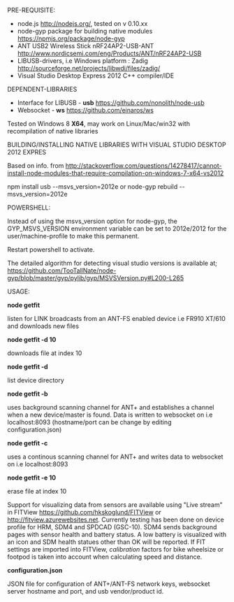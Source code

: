 PRE-REQUISITE:

  - node.js http://nodejs.org/, tested on v 0.10.xx
  - node-gyp package for building native modules https://npmjs.org/package/node-gyp
  - ANT USB2 Wireless Stick nRF24AP2-USB-ANT http://www.nordicsemi.com/eng/Products/ANT/nRF24AP2-USB
  - LIBUSB-drivers, i.e Windows platform : Zadig http://sourceforge.net/projects/libwdi/files/zadig/
  - Visual Studio Desktop Express 2012 C++ compiler/IDE
  
DEPENDENT-LIBRARIES

  - Interface for LIBUSB - <b>usb</b> https://github.com/nonolith/node-usb
  - Websocket - <b>ws</b> https://github.com/einaros/ws
  
Tested on Windows 8 <b>X64</b>, may work on Linux/Mac/win32 with recompilation of native libraries

BUILDING/INSTALLING NATIVE LIBRARIES WITH VISUAL STUDIO DESKTOP 2012 EXPRES

Based on info. from http://stackoverflow.com/questions/14278417/cannot-install-node-modules-that-require-compilation-on-windows-7-x64-vs2012

npm install usb --msvs_version=2012e
or
node-gyp rebuild --msvs_version=2012e

POWERSHELL:

Instead of using the msvs_version option for node-gyp, the GYP_MSVS_VERSION environment variable can be set to 2012e/2012 for the 
user/machine-profile to make this permanent.

  [Environment]::SetEnvironmentVariable("GYP_MSVS_VERSION","2012e","User")
  
Restart powershell to activate. 

The detailed algorithm for detecting visual studio versions is available at; https://github.com/TooTallNate/node-gyp/blob/master/gyp/pylib/gyp/MSVSVersion.py#L200-L265

USAGE:

<b>node getfit</b> 

  listen for LINK broadcasts from an ANT-FS enabled device i.e FR910 XT/610 and downloads new files
  
<b>node getfit -d 10</b>

  downloads file at index 10
  
<b>node getfit -d</b> 

  list device directory
  
<b>node getfit -b</b>

  uses background scanning channel for ANT+ and establishes a channel when a new device/master is found. Data is written to websocket
  on i.e localhost:8093 (hostname/port can be change by editing configuration.json)
  
<b>node getfit -c</b>

  uses a continous scanning channel for ANT+ and writes data to websocket on i.e localhost:8093
  
<b>node getfit -e 10</b>

  erase file at index 10
  
Support for visualizing data from sensors are available using "Live stream" in FITView https://github.com/hkskoglund/FITView or http://fitview.azurewebsites.net.
Currently testing has been done on device profile for HRM, SDM4 and SPDCAD (GSC-10). SDM4 sends background pages with
sensor health and battery status. A low battery is visualized with an icon and SDM health statues other than OK will be
reported. If FIT settings are imported into FITView, <i>calibration</i> factors for bike wheelsize or footpod is taken into account
when calculating speed and distance.

<b>configuration.json</b>

JSON file for configuration of ANT+/ANT-FS network keys, websocket server hostname and port, and usb vendor/product id.
